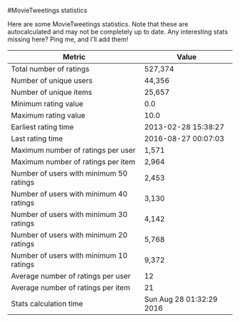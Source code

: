 #MovieTweetings statistics

Here are some MovieTweetings statistics. Note that these are autocalculated and may not be completely up to date. Any interesting stats missing here? Ping me, and I'll add them!

Metric | Value
--- | ---
Total number of ratings                 | 527,374
Number of unique users                  | 44,356
Number of unique items                  | 25,657
Minimum rating value                    | 0.0
Maximum rating value                    | 10.0
Earliest rating time                    | 2013-02-28 15:38:27
Last rating time                        | 2016-08-27 00:07:03
Maximum number of ratings per user      | 1,571
Maximum number of ratings per item      | 2,964
Number of users with minimum 50 ratings | 2,453
Number of users with minimum 40 ratings | 3,130
Number of users with minimum 30 ratings | 4,142
Number of users with minimum 20 ratings | 5,768
Number of users with minimum 10 ratings | 9,372
Average number of ratings per user      | 12
Average number of ratings per item      | 21
Stats calculation time                  | Sun Aug 28 01:32:29 2016

